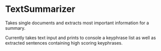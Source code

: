 # TextSummarizer
Takes single documents and extracts most important information for a summary.

Currently takes text input and prints to console a keyphrase list as well as extracted sentences containing high scoring keyphrases.